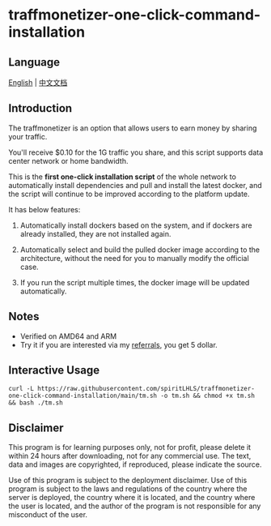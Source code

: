 # traffmonetizer-one-click-command-installation

## Language

[English](README.md) | [中文文档](README_zh.md)

## **Introduction**

The traffmonetizer is an option that allows users to earn money by sharing your traffic.

You'll receive $0.10 for the 1G traffic you share, and this script supports data center network or home bandwidth.

This is the **first one-click installation script** of the whole network to automatically install dependencies and pull and install the latest docker, and the script will continue to be improved according to the platform update.

It has below features:

1. Automatically install dockers based on the system, and if dockers are already installed, they are not installed again.

2. Automatically select and build the pulled docker image according to the architecture, without the need for you to manually modify the official case.

3. If you run the script multiple times, the docker image will be updated automatically.

## Notes

- Verified on AMD64 and ARM
- Try it if you are interested via my [referrals](https://traffmonetizer.com/?aff=96902), you get 5 dollar.

## Interactive Usage 

```shell
curl -L https://raw.githubusercontent.com/spiritLHLS/traffmonetizer-one-click-command-installation/main/tm.sh -o tm.sh && chmod +x tm.sh && bash ./tm.sh
```

## Disclaimer

This program is for learning purposes only, not for profit, please delete it within 24 hours after downloading, not for any commercial use. The text, data and images are copyrighted, if reproduced, please indicate the source.

Use of this program is subject to the deployment disclaimer. Use of this program is subject to the laws and regulations of the country where the server is deployed, the country where it is located, and the country where the user is located, and the author of the program is not responsible for any misconduct of the user.
